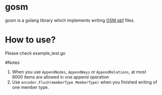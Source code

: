 # gosm
gosm is a golang library which implements writing [OSM pbf](https://wiki.openstreetmap.org/wiki/PBF_Format) files.

# How to use?
Please check example_test.go 

#Notes
1. When you use `AppendNodes`, `AppendWays` or `AppendRelations`, at most 8000 items are allowed in one append operation
2. Use `encoder.Flush(memberType MemberType)` when you finished writing of one member type.
